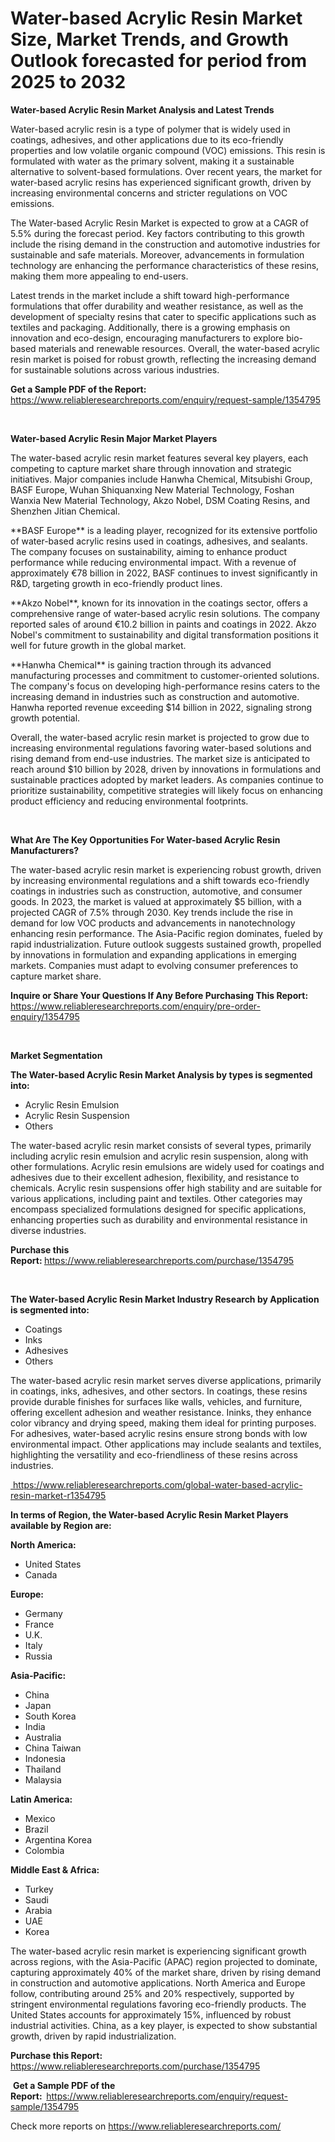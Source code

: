 <p><h1>Water-based Acrylic Resin Market Size, Market Trends, and Growth Outlook forecasted for period from 2025 to 2032</h1></p><p><strong>Water-based Acrylic Resin Market Analysis and Latest Trends</strong></p>
<p><p>Water-based acrylic resin is a type of polymer that is widely used in coatings, adhesives, and other applications due to its eco-friendly properties and low volatile organic compound (VOC) emissions. This resin is formulated with water as the primary solvent, making it a sustainable alternative to solvent-based formulations. Over recent years, the market for water-based acrylic resins has experienced significant growth, driven by increasing environmental concerns and stricter regulations on VOC emissions.</p><p>The Water-based Acrylic Resin Market is expected to grow at a CAGR of 5.5% during the forecast period. Key factors contributing to this growth include the rising demand in the construction and automotive industries for sustainable and safe materials. Moreover, advancements in formulation technology are enhancing the performance characteristics of these resins, making them more appealing to end-users.</p><p>Latest trends in the market include a shift toward high-performance formulations that offer durability and weather resistance, as well as the development of specialty resins that cater to specific applications such as textiles and packaging. Additionally, there is a growing emphasis on innovation and eco-design, encouraging manufacturers to explore bio-based materials and renewable resources. Overall, the water-based acrylic resin market is poised for robust growth, reflecting the increasing demand for sustainable solutions across various industries.</p></p>
<p><strong>Get a Sample PDF of the Report:&nbsp;</strong> <a href="https://www.reliableresearchreports.com/enquiry/request-sample/1354795?utm_campaign=2269&utm_medium=2&utm_source=Github&utm_content=ia&utm_term=03042025&utm_id=water-based-acrylic-resin">https://www.reliableresearchreports.com/enquiry/request-sample/1354795</a></p>
<p>&nbsp;</p>
<p><strong>Water-based Acrylic Resin Major Market Players</strong></p>
<p><p>The water-based acrylic resin market features several key players, each competing to capture market share through innovation and strategic initiatives. Major companies include Hanwha Chemical, Mitsubishi Group, BASF Europe, Wuhan Shiquanxing New Material Technology, Foshan Wanxia New Material Technology, Akzo Nobel, DSM Coating Resins, and Shenzhen Jitian Chemical.</p><p>**BASF Europe** is a leading player, recognized for its extensive portfolio of water-based acrylic resins used in coatings, adhesives, and sealants. The company focuses on sustainability, aiming to enhance product performance while reducing environmental impact. With a revenue of approximately €78 billion in 2022, BASF continues to invest significantly in R&D, targeting growth in eco-friendly product lines.</p><p>**Akzo Nobel**, known for its innovation in the coatings sector, offers a comprehensive range of water-based acrylic resin solutions. The company reported sales of around €10.2 billion in paints and coatings in 2022. Akzo Nobel's commitment to sustainability and digital transformation positions it well for future growth in the global market.</p><p>**Hanwha Chemical** is gaining traction through its advanced manufacturing processes and commitment to customer-oriented solutions. The company's focus on developing high-performance resins caters to the increasing demand in industries such as construction and automotive. Hanwha reported revenue exceeding $14 billion in 2022, signaling strong growth potential.</p><p>Overall, the water-based acrylic resin market is projected to grow due to increasing environmental regulations favoring water-based solutions and rising demand from end-use industries. The market size is anticipated to reach around $10 billion by 2028, driven by innovations in formulations and sustainable practices adopted by market leaders. As companies continue to prioritize sustainability, competitive strategies will likely focus on enhancing product efficiency and reducing environmental footprints.</p></p>
<p>&nbsp;</p>
<p><strong>What Are The Key Opportunities For Water-based Acrylic Resin Manufacturers?</strong></p>
<p><p>The water-based acrylic resin market is experiencing robust growth, driven by increasing environmental regulations and a shift towards eco-friendly coatings in industries such as construction, automotive, and consumer goods. In 2023, the market is valued at approximately $5 billion, with a projected CAGR of 7.5% through 2030. Key trends include the rise in demand for low VOC products and advancements in nanotechnology enhancing resin performance. The Asia-Pacific region dominates, fueled by rapid industrialization. Future outlook suggests sustained growth, propelled by innovations in formulation and expanding applications in emerging markets. Companies must adapt to evolving consumer preferences to capture market share.</p></p>
<p><strong>Inquire or Share Your Questions If Any Before Purchasing This Report:</strong> <a href="https://www.reliableresearchreports.com/enquiry/pre-order-enquiry/1354795?utm_campaign=2269&utm_medium=2&utm_source=Github&utm_content=ia&utm_term=03042025&utm_id=water-based-acrylic-resin">https://www.reliableresearchreports.com/enquiry/pre-order-enquiry/1354795</a></p>
<p>&nbsp;</p>
<p><strong>Market Segmentation</strong></p>
<p><strong>The Water-based Acrylic Resin Market Analysis by types is segmented into:</strong></p>
<p><ul><li>Acrylic Resin Emulsion</li><li>Acrylic Resin Suspension</li><li>Others</li></ul></p>
<p><p>The water-based acrylic resin market consists of several types, primarily including acrylic resin emulsion and acrylic resin suspension, along with other formulations. Acrylic resin emulsions are widely used for coatings and adhesives due to their excellent adhesion, flexibility, and resistance to chemicals. Acrylic resin suspensions offer high stability and are suitable for various applications, including paint and textiles. Other categories may encompass specialized formulations designed for specific applications, enhancing properties such as durability and environmental resistance in diverse industries.</p></p>
<p><strong>Purchase this Report:&nbsp;</strong><a href="https://www.reliableresearchreports.com/purchase/1354795?utm_campaign=2269&utm_medium=2&utm_source=Github&utm_content=ia&utm_term=03042025&utm_id=water-based-acrylic-resin">https://www.reliableresearchreports.com/purchase/1354795</a></p>
<p>&nbsp;</p>
<p><strong>The Water-based Acrylic Resin Market Industry Research by Application is segmented into:</strong></p>
<p><ul><li>Coatings</li><li>Inks</li><li>Adhesives</li><li>Others</li></ul></p>
<p><p>The water-based acrylic resin market serves diverse applications, primarily in coatings, inks, adhesives, and other sectors. In coatings, these resins provide durable finishes for surfaces like walls, vehicles, and furniture, offering excellent adhesion and weather resistance. Ininks, they enhance color vibrancy and drying speed, making them ideal for printing purposes. For adhesives, water-based acrylic resins ensure strong bonds with low environmental impact. Other applications may include sealants and textiles, highlighting the versatility and eco-friendliness of these resins across industries.</p></p>
<p><a href="https://www.reliableresearchreports.com/global-water-based-acrylic-resin-market-r1354795?utm_campaign=2269&utm_medium=2&utm_source=Github&utm_content=ia&utm_term=03042025&utm_id=water-based-acrylic-resin">&nbsp;https://www.reliableresearchreports.com/global-water-based-acrylic-resin-market-r1354795</a></p>
<p><strong>In terms of Region, the Water-based Acrylic Resin Market Players available by Region are:</strong></p>
<p>
    <p> <strong> North America: </strong>
        <ul>
            <li>United States</li>
            <li>Canada</li>
        </ul>
        </p> 
    <p> <strong> Europe: </strong>
        <ul>
            <li>Germany</li>
            <li>France</li>
            <li>U.K.</li>
            <li>Italy</li>
            <li>Russia</li>
        </ul>
        </p> 
    <p> <strong> Asia-Pacific: </strong>
        <ul>
            <li>China</li>
            <li>Japan</li>
            <li>South Korea</li>
            <li>India</li>
            <li>Australia</li>
            <li>China Taiwan</li>
            <li>Indonesia</li>
            <li>Thailand</li>
            <li>Malaysia</li>
        </ul>
        </p> 
    <p> <strong> Latin America: </strong>
        <ul>
            <li>Mexico</li>
            <li>Brazil</li>
            <li>Argentina Korea</li>
            <li>Colombia</li>
        </ul>
        </p> 
    <p> <strong> Middle East & Africa: </strong>
        <ul>
            <li>Turkey</li>
            <li>Saudi</li>
            <li>Arabia</li>
            <li>UAE</li>
            <li>Korea</li>
        </ul>
    </p>
    </p>
<p><p>The water-based acrylic resin market is experiencing significant growth across regions, with the Asia-Pacific (APAC) region projected to dominate, capturing approximately 40% of the market share, driven by rising demand in construction and automotive applications. North America and Europe follow, contributing around 25% and 20% respectively, supported by stringent environmental regulations favoring eco-friendly products. The United States accounts for approximately 15%, influenced by robust industrial activities. China, as a key player, is expected to show substantial growth, driven by rapid industrialization.</p></p>
<p><strong>Purchase this Report: </strong><a href="https://www.reliableresearchreports.com/purchase/1354795?utm_campaign=2269&utm_medium=2&utm_source=Github&utm_content=ia&utm_term=03042025&utm_id=water-based-acrylic-resin">https://www.reliableresearchreports.com/purchase/1354795</a></p>
<p>&nbsp;<strong>Get a Sample PDF of the Report:&nbsp;&nbsp;</strong><a href="https://www.reliableresearchreports.com/enquiry/request-sample/1354795?utm_campaign=2269&utm_medium=2&utm_source=Github&utm_content=ia&utm_term=03042025&utm_id=water-based-acrylic-resin">https://www.reliableresearchreports.com/enquiry/request-sample/1354795</a></p>
<p><strong></strong></p>
<p>Check more reports on <a href="https://www.reliableresearchreports.com/?utm_campaign=2269&utm_medium=2&utm_source=Github&utm_content=ia&utm_term=03042025&utm_id=water-based-acrylic-resin">https://www.reliableresearchreports.com/</a></p>